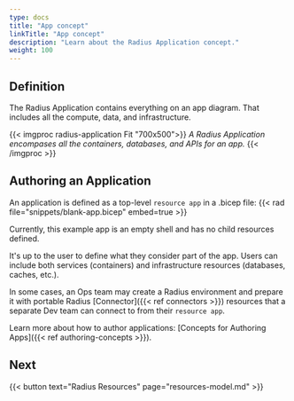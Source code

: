 ```yaml
---
type: docs
title: "App concept"
linkTitle: "App concept"
description: "Learn about the Radius Application concept."
weight: 100
---
```

<!-- TODO retire this page. move this topic's fresh content to either Concepts.Overview or Concepts.Architecture. -->


## Definition

The Radius Application contains everything on an app diagram. That includes all the compute, data, and infrastructure. 

<!-- TODO: expand this diagram to include more about the infra layer -->
{{< imgproc radius-application Fit "700x500">}}
<i>A Radius Application encompases all the containers, databases, and APIs for an app.</i>
{{< /imgproc >}}

## Authoring an Application

An application is defined as a top-level `resource app` in a .bicep file: 
{{< rad file="snippets/blank-app.bicep" embed=true >}}

Currently, this example app is an empty shell and has no child resources defined.

It's up to the user to define what they consider part of the app. Users can include both services (containers) and infrastructure resources (databases, caches, etc.). 

In some cases, an Ops team may create a Radius environment and prepare it with portable Radius [Connector]({{< ref connectors >}}) resources that a separate Dev team can connect to from their `resource app`. 

Learn more about how to author applications: [Concepts for Authoring Apps]({{< ref authoring-concepts >}}). 

<!-- TODO: high-level overview of managing an app -->

## Next

{{< button text="Radius Resources" page="resources-model.md" >}}
